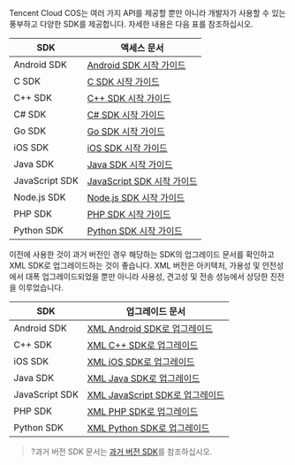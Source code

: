 Tencent Cloud COS는 여러 가지 API를 제공할 뿐만 아니라 개발자가 사용할 수 있는 풍부하고 다양한 SDK를 제공합니다. 자세한 내용은 다음 표를 참조하십시오.

| SDK            | 액세스 문서                                      |
| ------------- | --------------------------------------- |
| Android SDK    | [Android SDK 시작 가이드](https://cloud.tencent.com/document/product/436/12159) |
| C SDK    | [C SDK 시작 가이드](https://cloud.tencent.com/document/product/436/12296) |
| C++ SDK    | [C++ SDK 시작 가이드](https://cloud.tencent.com/document/product/436/12301) |
|  C# SDK   |[C# SDK 시작 가이드](https://cloud.tencent.com/document/product/436/32819)
| Go SDK    |   [Go SDK 시작 가이드](https://cloud.tencent.com/document/product/436/31215)  |
| iOS SDK        | [iOS SDK 시작 가이드](https://cloud.tencent.com/document/product/436/11280)    |
| Java SDK | [Java SDK 시작 가이드](https://cloud.tencent.com/document/product/436/10199) |
| JavaScript SDK | [JavaScript SDK 시작 가이드](https://cloud.tencent.com/document/product/436/11459) |
| Node.js SDK    | [Node.js SDK 시작 가이드](https://cloud.tencent.com/document/product/436/8629) |
| PHP SDK       | [PHP SDK 시작 가이드](https://cloud.tencent.com/document/product/436/12266)   |
| Python SDK       | [Python SDK 시작 가이드](https://cloud.tencent.com/document/product/436/12269)   |

이전에 사용한 것이 과거 버전인 경우 해당하는 SDK의 업그레이드 문서를 확인하고 XML SDK로 업그레이드하는 것이 좋습니다. XML 버전은 아키텍처, 가용성 및 안전성에서 대폭 업그레이드되었을 뿐만 아니라 사용성, 견고성 및 전송 성능에서 상당한 진전을 이루었습니다.

| SDK            | 업그레이드 문서                                     |
| ------------- | --------------------------------------- |
| Android SDK    | [XML Android SDK로 업그레이드](https://cloud.tencent.com/document/product/436/30776) |
| C++ SDK    | [XML C++ SDK로 업그레이드](https://cloud.tencent.com/document/product/436/31354) |
| iOS SDK        | [XML iOS SDK로 업그레이드](https://cloud.tencent.com/document/product/436/30777)    |
| Java SDK | [XML Java SDK로 업그레이드](https://cloud.tencent.com/document/product/436/31355) |
| JavaScript SDK | [XML JavaScript SDK로 업그레이드](https://cloud.tencent.com/document/product/436/31954) |
| PHP SDK       | [XML PHP SDK로 업그레이드](https://cloud.tencent.com/document/product/436/31695)   |
| Python SDK       | [XML Python SDK로 업그레이드](https://cloud.tencent.com/document/product/436/31356)   |

>?과거 버전 SDK 문서는 [과거 버전 SDK](https://cloud.tencent.com/document/product/436/13698)를 참조하십시오.

